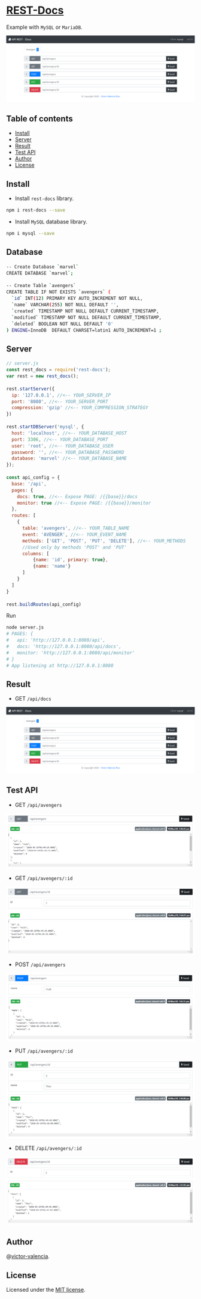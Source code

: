 # [REST-Docs](https://github.com/victor-valencia/rest-docs)

Example with `MySQL` or `MariaDB`.

![API](/resources/img/MySQL/api.png)

## Table of contents
- [Install](#install)
- [Server](#server)
- [Result](#result)
- [Test API](#test-api)
- [Author](#author)
- [License](#license)

## Install

- Install `rest-docs` library.

```bash
npm i rest-docs --save
```

- Install `MySQL` database library.

```bash
npm i mysql --save
```

## Database

```bash
-- Create Database `marvel`
CREATE DATABASE `marvel`;

-- Create Table `avengers`
CREATE TABLE IF NOT EXISTS `avengers` (
  `id` INT(12) PRIMARY KEY AUTO_INCREMENT NOT NULL,
  `name` VARCHAR(255) NOT NULL DEFAULT '',
  `created` TIMESTAMP NOT NULL DEFAULT CURRENT_TIMESTAMP,
  `modified` TIMESTAMP NOT NULL DEFAULT CURRENT_TIMESTAMP,
  `deleted` BOOLEAN NOT NULL DEFAULT '0'  
) ENGINE=InnoDB  DEFAULT CHARSET=latin1 AUTO_INCREMENT=1 ;
```

## Server

```javascript
// server.js
const rest_docs = require('rest-docs');
var rest = new rest_docs();

rest.startServer({
  ip: '127.0.0.1', //<-- YOUR_SERVER_IP
  port: '8080', //<-- YOUR_SERVER_PORT
  compression: 'gzip' //<-- YOUR_COMPRESSION_STRATEGY
})

rest.startDBServer('mysql', {
  host: 'localhost', //<-- YOUR_DATABASE_HOST
  port: 3306, //<-- YOUR_DATABASE_PORT
  user: 'root', //<-- YOUR_DATABASE_USER
  password: '', //<-- YOUR_DATABASE_PASSWORD
  database: 'marvel' //<-- YOUR_DATABASE_NAME
});

const api_config = {
  base: '/api',
  pages: {
    docs: true, //<-- Expose PAGE: /{{base}}/docs
    monitor: true //<-- Expose PAGE: /{{base}}/monitor
  },
  routes: [
    {      
      table: 'avengers', //<-- YOUR_TABLE_NAME
      event: 'AVENGER', //<-- YOUR_EVENT_NAME 
      methods: ['GET', 'POST', 'PUT', 'DELETE'], //<-- YOUR_METHODS
      //Used only by methods 'POST' and 'PUT'
      columns: [
          {name: 'id', primary: true},
          {name: 'name'}
      ]
    }
  ]  
}

rest.buildRoutes(api_config)
```

Run

```bash
node server.js
# PAGES: {
#   api: 'http://127.0.0.1:8080/api',
#   docs: 'http://127.0.0.1:8080/api/docs',
#   monitor: 'http://127.0.0.1:8080/api/monitor'    
# }
# App listening at http://127.0.0.1:8080
```

## Result

* GET `/api/docs`

![API](/resources/img/MySQL/api.png)

## Test API

* GET `/api/avengers`

![API](/resources/img/MySQL/api_get_all.png)

* GET `/api/avengers/:id`

![API](/resources/img/MySQL/api_get_id.png)

* POST `/api/avengers`

![API](/resources/img/MySQL/api_post.png)

* PUT `/api/avengers/:id`

![API](/resources/img/MySQL/api_put.png)

* DELETE `/api/avengers/:id`

![API](/resources/img/MySQL/api_delete.png)

## Author

@[victor-valencia](https://github.com/victor-valencia).

## License

Licensed under the [MIT license](/LICENSE).